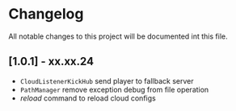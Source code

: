 # Changelog
All notable changes to this project will be documented int this file.

## [1.0.1] - xx.xx.24
- `CloudListenerKickHub` send player to fallback server
- `PathManager` remove exception debug from file operation
- _reload_ command to reload cloud configs